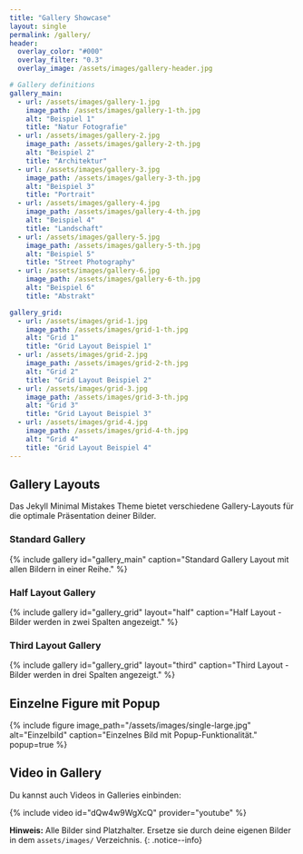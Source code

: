 ```yaml
---
title: "Gallery Showcase"
layout: single
permalink: /gallery/
header:
  overlay_color: "#000"
  overlay_filter: "0.3"
  overlay_image: /assets/images/gallery-header.jpg

# Gallery definitions
gallery_main:
  - url: /assets/images/gallery-1.jpg
    image_path: /assets/images/gallery-1-th.jpg
    alt: "Beispiel 1"
    title: "Natur Fotografie"
  - url: /assets/images/gallery-2.jpg
    image_path: /assets/images/gallery-2-th.jpg
    alt: "Beispiel 2"
    title: "Architektur"
  - url: /assets/images/gallery-3.jpg
    image_path: /assets/images/gallery-3-th.jpg
    alt: "Beispiel 3"
    title: "Portrait"
  - url: /assets/images/gallery-4.jpg
    image_path: /assets/images/gallery-4-th.jpg
    alt: "Beispiel 4"
    title: "Landschaft"
  - url: /assets/images/gallery-5.jpg
    image_path: /assets/images/gallery-5-th.jpg
    alt: "Beispiel 5"
    title: "Street Photography"
  - url: /assets/images/gallery-6.jpg
    image_path: /assets/images/gallery-6-th.jpg
    alt: "Beispiel 6"
    title: "Abstrakt"

gallery_grid:
  - url: /assets/images/grid-1.jpg
    image_path: /assets/images/grid-1-th.jpg
    alt: "Grid 1"
    title: "Grid Layout Beispiel 1"
  - url: /assets/images/grid-2.jpg
    image_path: /assets/images/grid-2-th.jpg
    alt: "Grid 2"
    title: "Grid Layout Beispiel 2"
  - url: /assets/images/grid-3.jpg
    image_path: /assets/images/grid-3-th.jpg
    alt: "Grid 3"
    title: "Grid Layout Beispiel 3"
  - url: /assets/images/grid-4.jpg
    image_path: /assets/images/grid-4-th.jpg
    alt: "Grid 4"
    title: "Grid Layout Beispiel 4"
---
```


## Gallery Layouts

Das Jekyll Minimal Mistakes Theme bietet verschiedene Gallery-Layouts für die optimale Präsentation deiner Bilder.

### Standard Gallery

{% include gallery id="gallery_main" caption="Standard Gallery Layout mit allen Bildern in einer Reihe." %}

### Half Layout Gallery

{% include gallery id="gallery_grid" layout="half" caption="Half Layout - Bilder werden in zwei Spalten angezeigt." %}

### Third Layout Gallery

{% include gallery id="gallery_grid" layout="third" caption="Third Layout - Bilder werden in drei Spalten angezeigt." %}

## Einzelne Figure mit Popup

{% include figure image_path="/assets/images/single-large.jpg" alt="Einzelbild" caption="Einzelnes Bild mit Popup-Funktionalität." popup=true %}

## Video in Gallery

Du kannst auch Videos in Galleries einbinden:

{% include video id="dQw4w9WgXcQ" provider="youtube" %}

**Hinweis:** Alle Bilder sind Platzhalter. Ersetze sie durch deine eigenen Bilder in dem `assets/images/` Verzeichnis.
{: .notice--info}
